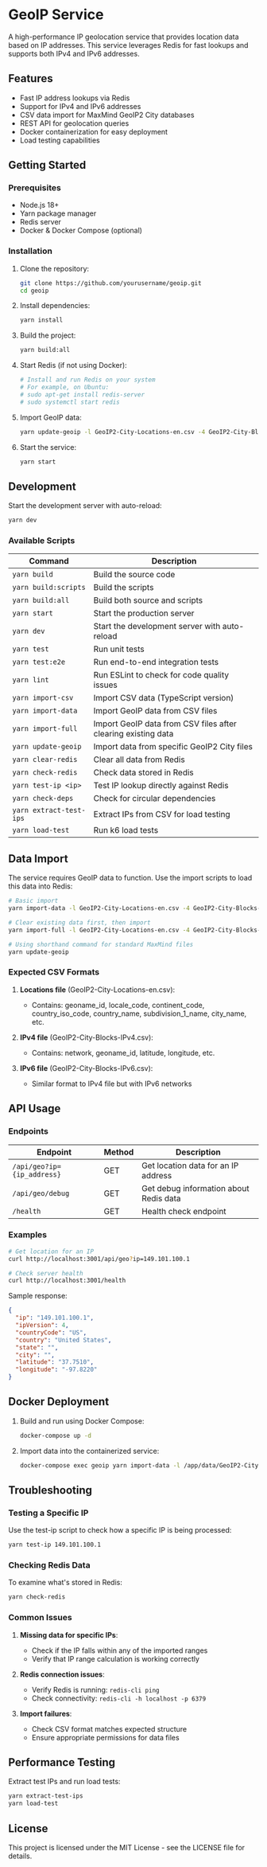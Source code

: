 # GeoIP Service

A high-performance IP geolocation service that provides location data based on IP addresses. This service leverages Redis for fast lookups and supports both IPv4 and IPv6 addresses.

## Features

- Fast IP address lookups via Redis
- Support for IPv4 and IPv6 addresses
- CSV data import for MaxMind GeoIP2 City databases
- REST API for geolocation queries
- Docker containerization for easy deployment
- Load testing capabilities

## Getting Started

### Prerequisites

- Node.js 18+
- Yarn package manager
- Redis server
- Docker & Docker Compose (optional)

### Installation

1. Clone the repository:
   ```bash
   git clone https://github.com/yourusername/geoip.git
   cd geoip
   ```

2. Install dependencies:
   ```bash
   yarn install
   ```

3. Build the project:
   ```bash
   yarn build:all
   ```

4. Start Redis (if not using Docker):
   ```bash
   # Install and run Redis on your system
   # For example, on Ubuntu:
   # sudo apt-get install redis-server
   # sudo systemctl start redis
   ```

5. Import GeoIP data:
   ```bash
   yarn update-geoip -l GeoIP2-City-Locations-en.csv -4 GeoIP2-City-Blocks-IPv4.csv -6 GeoIP2-City-Blocks-IPv6.csv
   ```

6. Start the service:
   ```bash
   yarn start
   ```

## Development

Start the development server with auto-reload:
```bash
yarn dev
```

### Available Scripts

| Command | Description |
|---------|-------------|
| `yarn build` | Build the source code |
| `yarn build:scripts` | Build the scripts |
| `yarn build:all` | Build both source and scripts |
| `yarn start` | Start the production server |
| `yarn dev` | Start the development server with auto-reload |
| `yarn test` | Run unit tests |
| `yarn test:e2e` | Run end-to-end integration tests |
| `yarn lint` | Run ESLint to check for code quality issues |
| `yarn import-csv` | Import CSV data (TypeScript version) |
| `yarn import-data` | Import GeoIP data from CSV files |
| `yarn import-full` | Import GeoIP data from CSV files after clearing existing data |
| `yarn update-geoip` | Import data from specific GeoIP2 City files |
| `yarn clear-redis` | Clear all data from Redis |
| `yarn check-redis` | Check data stored in Redis |
| `yarn test-ip <ip>` | Test IP lookup directly against Redis |
| `yarn check-deps` | Check for circular dependencies |
| `yarn extract-test-ips` | Extract IPs from CSV for load testing |
| `yarn load-test` | Run k6 load tests |

## Data Import

The service requires GeoIP data to function. Use the import scripts to load this data into Redis:

```bash
# Basic import
yarn import-data -l GeoIP2-City-Locations-en.csv -4 GeoIP2-City-Blocks-IPv4.csv -6 GeoIP2-City-Blocks-IPv6.csv

# Clear existing data first, then import
yarn import-full -l GeoIP2-City-Locations-en.csv -4 GeoIP2-City-Blocks-IPv4.csv

# Using shorthand command for standard MaxMind files
yarn update-geoip
```

### Expected CSV Formats

1. **Locations file** (GeoIP2-City-Locations-en.csv):
   - Contains: geoname_id, locale_code, continent_code, country_iso_code, country_name, subdivision_1_name, city_name, etc.

2. **IPv4 file** (GeoIP2-City-Blocks-IPv4.csv):
   - Contains: network, geoname_id, latitude, longitude, etc.

3. **IPv6 file** (GeoIP2-City-Blocks-IPv6.csv):
   - Similar format to IPv4 file but with IPv6 networks

## API Usage

### Endpoints

| Endpoint | Method | Description |
|----------|--------|-------------|
| `/api/geo?ip={ip_address}` | GET | Get location data for an IP address |
| `/api/geo/debug` | GET | Get debug information about Redis data |
| `/health` | GET | Health check endpoint |

### Examples

```bash
# Get location for an IP
curl http://localhost:3001/api/geo?ip=149.101.100.1

# Check server health
curl http://localhost:3001/health
```

Sample response:
```json
{
  "ip": "149.101.100.1",
  "ipVersion": 4,
  "countryCode": "US",
  "country": "United States",
  "state": "",
  "city": "",
  "latitude": "37.7510",
  "longitude": "-97.8220"
}
```

## Docker Deployment

1. Build and run using Docker Compose:
   ```bash
   docker-compose up -d
   ```

2. Import data into the containerized service:
   ```bash
   docker-compose exec geoip yarn import-data -l /app/data/GeoIP2-City-Locations-en.csv -4 /app/data/GeoIP2-City-Blocks-IPv4.csv
   ```

## Troubleshooting

### Testing a Specific IP

Use the test-ip script to check how a specific IP is being processed:

```bash
yarn test-ip 149.101.100.1
```

### Checking Redis Data

To examine what's stored in Redis:

```bash
yarn check-redis
```

### Common Issues

1. **Missing data for specific IPs**: 
   - Check if the IP falls within any of the imported ranges
   - Verify that IP range calculation is working correctly

2. **Redis connection issues**:
   - Verify Redis is running: `redis-cli ping`
   - Check connectivity: `redis-cli -h localhost -p 6379`

3. **Import failures**:
   - Check CSV format matches expected structure
   - Ensure appropriate permissions for data files

## Performance Testing

Extract test IPs and run load tests:

```bash
yarn extract-test-ips
yarn load-test
```

## License

This project is licensed under the MIT License - see the LICENSE file for details.
